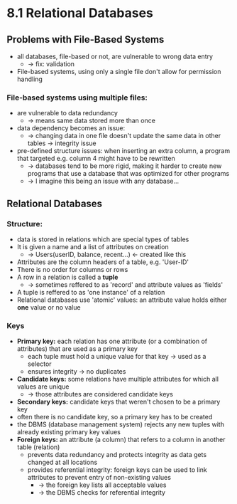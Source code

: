 # 8.1 Relational Databases

## Problems with File-Based Systems
- all databases, file-based or not, are vulnerable to wrong data entry
    - -> fix: validation
- File-based systems, using only a single file don't allow for permission handling

### File-based systems using multiple files:
- are vulnerable to data redundancy
    - -> means same data stored more than once
- data dependency becomes an issue:
    - -> changing data in one file doesn't update the same data in other tables -> integrity issue
- pre-defined structure issues: when inserting an extra column, a program that targeted e.g. column 4 might have to be rewritten
    - -> databases tend to be more rigid, making it harder to create new programs that use a database that was optimized for other programs
    - -> I imagine this being an issue with any database...

## Relational Databases

### Structure:
- data is stored in relations which are special types of tables
- It is given a name and a list of attributes on creation
    - -> Users(userID, balance, recent...) <- created like this
- Attributes are the column headers of a table, e.g. 'User-ID'
- There is no order for columns or rows
- A row in a relation is called a **tuple**
    - -> sometimes reffered to as 'record' and attribute values as 'fields'
- A tuple is reffered to as 'one instance' of a relation
- Relational databases use 'atomic' values: an attribute value holds either **one** value or no value

### Keys
- **Primary key:** each relation has one attribute (or a combination of attributes) that are used as a primary key
    - each tuple must hold a unique value for that key -> used as a selector
    - ensures integrity -> no duplicates
- **Candidate keys:** some relations have multiple attributes for which all values are unique
    - -> those attributes are considered candidate keys
- **Secondary keys:** candidate keys that weren't chosen to be a primary key
- often there is no candidate key, so a primary key has to be created
- the DBMS (database management system) rejects any new tuples with already existing primary key values
- **Foreign keys:** an attribute (a column) that refers to a column in another table (relation)
    - prevents data redundancy and protects integrity as data gets changed at all locations
    - provides referential integrity: foreign keys can be used to link attributes to prevent entry of non-existing values
        - -> the foreign key lists all acceptable values
        - -> the DBMS checks for referential integrity

